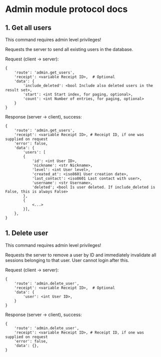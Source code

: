 # Admin module protocol docs

## 1. Get all users

This command requires admin level privileges!

Requests the server to send all existing users in the database.

Request (client -> server):
```
{
    'route': 'admin.get_users',
    'receipt': <variable Receipt ID>,  # Optional
    'data': {
        'include_deleted': <bool Include also deleted users in the result set>,
        'start': <int Start index, for paging, optional>,
        'count': <int Number of entries, for paging, optional>
    }
}
```

Response (server -> client), success:
```
{
    'route': 'admin.get_users',
    'receipt': <variable Receipt ID>, # Receipt ID, if one was supplied on request
    'error': false,
    'data': {
        'users': [
        {
            'id': <int User ID>,
            'nickname': <str Nickname>,
            'level': <int User level>,
            'created_at': <iso8601 User creation date>,
            'last_contact': <iso8601 Last contact with user>,
            'username': <str Username>,
            'deleted'; <bool Is user deleted. If include_deleted is False, this is always False>
        },
        {
            <...>
        }],
    },
}
```

## 1. Delete user

This command requires admin level privileges!

Requests the server to remove a user by ID and immediately invalidate all
sessions belonging to that user. User cannot login after this.

Request (client -> server):
```
{
    'route': 'admin.delete_user',
    'receipt': <variable Receipt ID>,  # Optional
    'data': {
        'user': <int User ID>,
    }
}
```

Response (server -> client), success:
```
{
    'route': 'admin.delete_user',
    'receipt': <variable Receipt ID>, # Receipt ID, if one was supplied on request
    'error': false,
    'data': {},
}
```

